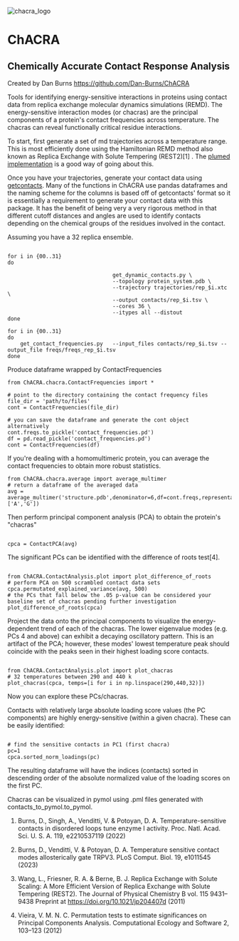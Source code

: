![chacra_logo](https://github.com/Dan-Burns/ChACRA/assets/58605062/a030ffbb-0a97-4b33-a968-fab2ec7dbee9)

# ChACRA


## **Ch**emically **A**ccurate **C**ontact **R**esponse **A**nalysis

Created by Dan Burns
https://github.com/Dan-Burns/ChACRA


Tools for identifying energy-sensitive interactions in proteins using contact data from replica exchange molecular dynamics simulations (REMD).  The energy-sensitive interaction modes (or chacras) are the principal components of a protein's contact frequencies across temperature.  The chacras can reveal functionally critical residue interactions.

To start, first generate a set of md trajectories across a temperature range.  This is most efficiently done using the Hamiltonian REMD method also known as Replica Exchange with Solute Tempering (REST2)[1] .  The [plumed implementation](https://www.plumed.org/doc-v2.9/user-doc/html/hrex.html) is a good way of going about this. 

Once you have your trajectories, generate your contact data using [getcontacts](https://github.com/getcontacts/getcontacts). Many of the functions in ChACRA use pandas dataframes and the naming scheme for the columns is based off of getcontacts' format so it is essentially a requirement to generate your contact data with this package. It has the benefit of being very a very rigorous method in that different cutoff distances and angles are used to identify contacts depending on the chemical groups of the residues involved in the contact.  

Assuming you have a 32 replica ensemble.

```

for i in {00..31}
do

                                 get_dynamic_contacts.py \
                                 --topology protein_system.pdb \
                                 --trajectory trajectories/rep_$i.xtc \
                                 --output contacts/rep_$i.tsv \
                                 --cores 36 \
                                 --itypes all --distout
done

for i in {00..31}
do
    get_contact_frequencies.py   --input_files contacts/rep_$i.tsv --output_file freqs/freqs_rep_$i.tsv
done

``` 

Produce dataframe wrapped by ContactFrequencies 

```
from ChACRA.chacra.ContactFrequencies import *

# point to the directory containing the contact frequency files
file_dir = 'path/to/files'
cont = ContactFrequencies(file_dir)

# you can save the dataframe and generate the cont object alternatively
cont.freqs.to_pickle('contact_frequencies.pd')
df = pd.read_pickle('contact_frequencies.pd')
cont = ContactFrequencies(df)

```

If you're dealing with a homomultimeric protein, you can average the contact frequencies to obtain more robust statistics.

```
from ChACRA.chacra.average import average_multimer
# return a dataframe of the averaged data
avg = average_multimer('structure.pdb',denominator=6,df=cont.freqs,representative_chains=['A','G'])

```

Then perform principal component analysis (PCA) to obtain the protein's "chacras"

```

cpca = ContactPCA(avg)

```

The significant PCs can be identified with the difference of roots test[4].

```

from ChACRA.ContactAnalysis.plot import plot_difference_of_roots
# perform PCA on 500 scrambled contact data sets
cpca.permutated_explained_variance(avg, 500)
# the PCs that fall below the .05 p-value can be considered your baseline set of chacras pending further investigation  
plot_difference_of_roots(cpca)

```

Project the data onto the principal components to visualize the energy-dependent trend of each of the chacras.
The lower eigenvalue modes (e.g. PCs 4 and above) can exhibit a decaying oscillatory pattern.  This is an artifact of the PCA; however, these modes' lowest temperature peak should coincide with the peaks seen in their highest loading score contacts. 

```

from ChACRA.ContactAnalysis.plot import plot_chacras
# 32 temperatures between 290 and 440 k
plot_chacras(cpca, temps=[i for i in np.linspace(290,440,32)])

```

Now you can explore these PCs/chacras.

Contacts with relatively large absolute loading score values (the PC components) are highly energy-sensitive (within a given chacra).
These can be easily identified:

```

# find the sensitive contacts in PC1 (first chacra)
pc=1
cpca.sorted_norm_loadings(pc)

```

The resulting dataframe will have the indices (contacts) sorted in descending order of the absolute normalized value of the loading scores on the first PC.

Chacras can be visualized in pymol using .pml files generated with contacts_to_pymol.to_pymol.



1. Burns, D., Singh, A., Venditti, V. & Potoyan, D. A. Temperature-sensitive contacts in disordered loops tune enzyme I activity. Proc. Natl. Acad. Sci. U. S. A. 119, e2210537119 (2022)

2. Burns, D., Venditti, V. & Potoyan, D. A. Temperature sensitive contact modes allosterically gate TRPV3. PLoS Comput. Biol. 19, e1011545 (2023)

3. Wang, L., Friesner, R. A. & Berne, B. J. Replica Exchange with Solute Scaling: A More Efficient Version of Replica Exchange with Solute Tempering (REST2). The Journal of Physical Chemistry B vol. 115 9431–9438 Preprint at https://doi.org/10.1021/jp204407d (2011)

4. Vieira, V. M. N. C. Permutation tests to estimate significances on Principal Components Analysis. Computational Ecology and Software 2, 103–123 (2012)

